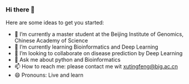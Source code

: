 ### Hi there 👋

<!--
**1511878618/1511878618** is a ✨ _special_ ✨ repository because its `README.md` (this file) appears on your GitHub profile.

Here are some ideas to get you started:

- 🔭 I’m currently a master student at the Beijing Institute of Genomics, Chinese Academy of Science
- 🌱 I’m currently learning Bioinformatics and Deep Learning
- 👯 I’m looking to collaborate on disease prediction by Deep Learning
- 💬 Ask me about python and Bioinformatics
- 📫 How to reach me: please contact me wit xutingfeng@big.ac.cn
- 😄 Pronouns: Live and learn
-->
Here are some ideas to get you started:

- 🔭 I’m currently a master student at the Beijing Institute of Genomics, Chinese Academy of Science
- 🌱 I’m currently learning Bioinformatics and Deep Learning
- 👯 I’m looking to collaborate on disease prediction by Deep Learning
- 💬 Ask me about python and Bioinformatics
- 📫 How to reach me: please contact me wit xutingfeng@big.ac.cn
- 😄 Pronouns: Live and learn
